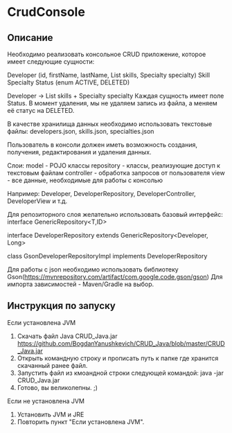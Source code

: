 # CrudConsole

## Описание

Необходимо реализовать консольное CRUD приложение, которое имеет следующие сущности: 

Developer (id, firstName, lastName, List<Skill> skills, Specialty specialty)
Skill
Specialty
Status (enum ACTIVE, DELETED)

Developer -> List<Skill> skills + Specialty specialty
Каждая сущность имеет поле Status. В момент удаления, мы не удаляем запись из файла, а меняем её статус на DELETED.

В качестве хранилища данных необходимо использовать текстовые файлы:
developers.json, skills.json, specialties.json

Пользователь в консоли должен иметь возможность создания, получения, редактирования и удаления данных.

Слои:
model - POJO клаcсы
repository - классы, реализующие доступ к текстовым файлам
controller - обработка запросов от пользователя
view - все данные, необходимые для работы с консолью



Например: Developer, DeveloperRepository, DeveloperController, DeveloperView и т.д.


Для репозиторного слоя желательно использовать базовый интерфейс:
interface GenericRepository<T,ID>

interface DeveloperRepository extends GenericRepository<Developer, Long>

class GsonDeveloperRepositoryImpl implements DeveloperRepository

Для работы с json необходимо использовать библиотеку Gson(https://mvnrepository.com/artifact/com.google.code.gson/gson)
Для импорта зависимостей - Maven/Gradle на выбор.
  
  ## Инструкция по запуску 
  Если установлена JVM
  1) Скачать файл Java CRUD_Java.jar https://github.com/BogdanYanushkevich/CRUD_Java/blob/master/CRUD_Java.jar
  2) Открыть командную строку и прописать путь к папке где хранится скачанный ранее файл.
  3) Запустить файл из кмоандной строки следующей командой: java -jar CRUD_Java.jar
  4) Готово, вы великолепны. ;)

  Если не установлена JVM
  1) Установить JVM и JRE
  2) Повторить пункт "Если установлена JVM".
